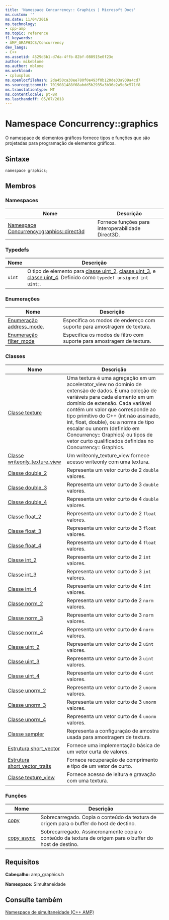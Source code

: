 ```yaml
---
title: 'Namespace Concurrency:: Graphics | Microsoft Docs'
ms.custom: ''
ms.date: 11/04/2016
ms.technology:
- cpp-amp
ms.topic: reference
f1_keywords:
- AMP_GRAPHICS/Concurrency
dev_langs:
- C++
ms.assetid: 4529d3b1-d7da-4ffb-82bf-080915e0f23e
author: mikeblome
ms.author: mblome
ms.workload:
- cplusplus
ms.openlocfilehash: 2da450ca30ee780f0e493f0b120de33a939a4cd7
ms.sourcegitcommit: 7019081488f68abdd5b2935a3b36e2a5e8c571f8
ms.translationtype: MT
ms.contentlocale: pt-BR
ms.lasthandoff: 05/07/2018
---
```

# <a name="concurrencygraphics-namespace"></a>Namespace Concurrency::graphics
O namespace de elementos gráficos fornece tipos e funções que são projetadas para programação de elementos gráficos.  
  
## <a name="syntax"></a>Sintaxe  
  
```  
namespace graphics;  
```  
  
## <a name="members"></a>Membros  
  
### <a name="namespaces"></a>Namespaces  
  
|Nome|Descrição|  
|----------|-----------------|  
|[Namespace Concurrency::graphics::direct3d](concurrency-graphics-direct3d-namespace.md)|Fornece funções para interoperabilidade Direct3D.|  
  
### <a name="typedefs"></a>Typedefs  
  
|Nome|Descrição|  
|----------|-----------------|  
|`uint`|O tipo de elemento para [classe uint_2](uint-2-class.md), [classe uint_3](uint-3-class.md), e [classe uint_4](uint-4-class.md). Definido como `typedef unsigned int uint;`.|  
  
### <a name="enumerations"></a>Enumerações  
  
|Nome|Descrição|  
|----------|-----------------|  
|[Enumeração address_mode](concurrency-graphics-namespace-enums.md#address_mode).|Especifica os modos de endereço com suporte para amostragem de textura.|  
|[Enumeração filter_mode](concurrency-graphics-namespace-enums.md#filter_mode)|Especifica os modos de filtro com suporte para amostragem de textura.|  
  
### <a name="classes"></a>Classes  
  
|Nome|Descrição|  
|----------|-----------------|  
|[Classe texture](texture-class.md)|Uma textura é uma agregação em um accelerator_view no domínio de extensão de dados. É uma coleção de variáveis para cada elemento em um domínio de extensão. Cada variável contém um valor que corresponde ao tipo primitivo do C++ (int não assinado, int, float, double), ou a norma de tipo escalar ou unorm (definido em Concurrency:: Graphics) ou tipos de vetor curto qualificados definidas no Concurrency:: Graphics.|  
|[Classe writeonly_texture_view](writeonly-texture-view-class.md)|Um writeonly_texture_view fornece acesso writeonly com uma textura.|  
|[Classe double_2](double-2-class.md)|Representa um vetor curto de 2 `double` valores.|  
|[Classe double_3](double-3-class.md)|Representa um vetor curto de 3 `double` valores.|  
|[Classe double_4](double-4-class.md)|Representa um vetor curto de 4 `double` valores.|  
|[Classe float_2](float-2-class.md)|Representa um vetor curto de 2 `float` valores.|  
|[Classe float_3](float-3-class.md)|Representa um vetor curto de 3 `float` valores.|  
|[Classe float_4](float-4-class.md)|Representa um vetor curto de 4 `float` valores.|  
|[Classe int_2](int-2-class.md)|Representa um vetor curto de 2 `int` valores.|  
|[Classe int_3](int-3-class.md)|Representa um vetor curto de 3 `int` valores.|  
|[Classe int_4](int-4-class.md)|Representa um vetor curto de 4 `int` valores.|  
|[Classe norm_2](norm-2-class.md)|Representa um vetor curto de 2 `norm` valores.|  
|[Classe norm_3](norm-3-class.md)|Representa um vetor curto de 3 `norm` valores.|  
|[Classe norm_4](norm-4-class.md)|Representa um vetor curto de 4 `norm` valores.|  
|[Classe uint_2](uint-2-class.md)|Representa um vetor curto de 2 `uint` valores.|  
|[Classe uint_3](uint-3-class.md)|Representa um vetor curto de 3 `uint` valores.|  
|[Classe uint_4](uint-4-class.md)|Representa um vetor curto de 4 `uint` valores.|  
|[Classe unorm_2](unorm-2-class.md)|Representa um vetor curto de 2 `unorm` valores.|  
|[Classe unorm_3](unorm-3-class.md)|Representa um vetor curto de 3 `unorm` valores.|  
|[Classe unorm_4](unorm-4-class.md)|Representa um vetor curto de 4 `unorm` valores.|  
|[Classe sampler](sampler-class.md)|Representa a configuração de amostra usada para amostragem de textura.|  
|[Estrutura short_vector](short-vector-structure.md)|Fornece uma implementação básica de um vetor curta de valores.|  
|[Estrutura short_vector_traits](short-vector-traits-structure.md)|Fornece recuperação de comprimento e tipo de um vetor de curto.|  
|[Classe texture_view](texture-view-class.md)|Fornece acesso de leitura e gravação com uma textura.|  
  
### <a name="functions"></a>Funções  
  
|Nome|Descrição|  
|----------|-----------------|  
|[copy](concurrency-graphics-namespace-functions.md#copy)|Sobrecarregado. Copia o conteúdo da textura de origem para o buffer do host de destino.|  
|[copy_async](concurrency-graphics-namespace-functions.md#copy_async)|Sobrecarregado. Assincronamente copia o conteúdo da textura de origem para o buffer do host de destino.|  
  
## <a name="requirements"></a>Requisitos  
 **Cabeçalho:** amp_graphics.h  
  
 **Namespace:** Simultaneidade  
  
## <a name="see-also"></a>Consulte também  
 [Namespace de simultaneidade (C++ AMP)](concurrency-namespace-cpp-amp.md)
